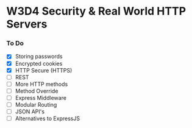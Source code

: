 # W3D4 Security & Real World HTTP Servers

### To Do
- [x] Storing passwords
- [x] Encrypted cookies
- [x] HTTP Secure (HTTPS)
- [ ] REST
- [ ] More HTTP methods
- [ ] Method Override
- [ ] Express Middleware
- [ ] Modular Routing
- [ ] JSON API's
- [ ] Alternatives to ExpressJS
